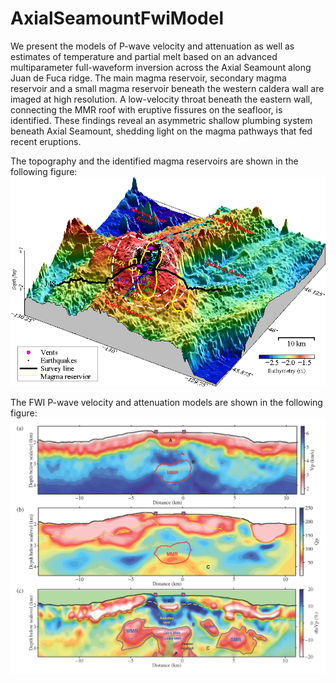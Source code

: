 # AxialSeamountFwiModel
 
We present the models of P-wave velocity and attenuation as well as estimates of temperature and partial melt based on an advanced multiparameter full-waveform inversion across the Axial Seamount along Juan de Fuca ridge. The main magma reservoir, secondary magma reservoir and a small magma reservoir beneath the western caldera wall are imaged at high resolution. A low-velocity throat beneath the eastern wall, connecting the MMR roof with eruptive fissures on the seafloor, is identified. These findings reveal an asymmetric shallow plumbing system beneath Axial Seamount, shedding light on the magma pathways that fed recent eruptions.

The topography and the identified magma reservoirs are shown in the following figure:
![plot](./3d_new_modified.png)


The FWI P-wave velocity and attenuation models are shown in the following figure:
![plot](./model.png)
